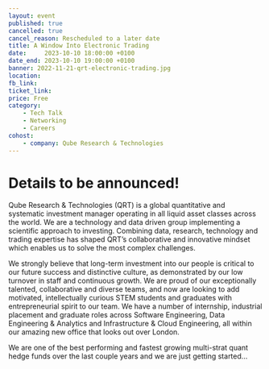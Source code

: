 ```yaml
---
layout: event
published: true
cancelled: true
cancel_reason: Rescheduled to a later date
title: A Window Into Electronic Trading
date:     2023-10-10 18:00:00 +0100
date_end: 2023-10-10 19:00:00 +0100
banner: 2022-11-21-qrt-electronic-trading.jpg
location:
fb_link:
ticket_link:
price: Free
category:
    - Tech Talk
    - Networking
    - Careers
cohost:
    - company: Qube Research & Technologies
---
```


# Details to be announced!

Qube Research & Technologies (QRT) is a global quantitative and systematic investment manager operating in all liquid asset classes across the world. We are a technology and data driven group implementing a scientific approach to investing. Combining data, research, technology and trading expertise has shaped QRT’s collaborative and innovative mindset which enables us to solve the most complex challenges.

We strongly believe that long-term investment into our people is critical to our future success and distinctive culture, as demonstrated by our low turnover in staff and continuous growth. We are proud of our exceptionally talented, collaborative and diverse teams, and now are looking to add motivated, intellectually curious STEM students and graduates with entrepreneurial spirit to our team. We have a number of internship, industrial placement and graduate roles across Software Engineering, Data Engineering & Analytics and Infrastructure & Cloud Engineering, all within our amazing new office that looks out over London.  

We are one of the best performing and fastest growing multi-strat quant hedge funds over the last couple years and we are just getting started…